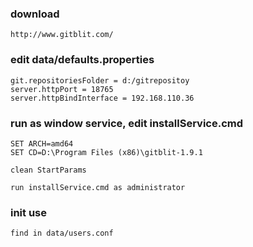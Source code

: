 ### download
```
http://www.gitblit.com/
```

### edit data/defaults.properties
```
git.repositoriesFolder = d:/gitrepositoy
server.httpPort = 18765
server.httpBindInterface = 192.168.110.36
```

### run as window service, edit installService.cmd
```
SET ARCH=amd64
SET CD=D:\Program Files (x86)\gitblit-1.9.1

clean StartParams

run installService.cmd as administrator
```

### init use
```
find in data/users.conf
```